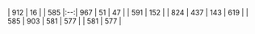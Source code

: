 |  912 | 16 |
|  585 |:--:| 967
|   51 | 47 |
|  591 | 152 |
|  824 | 437
|  143 | 619 |
|  585 | 903
|  581 | 577 |
|  581 | 577 |
